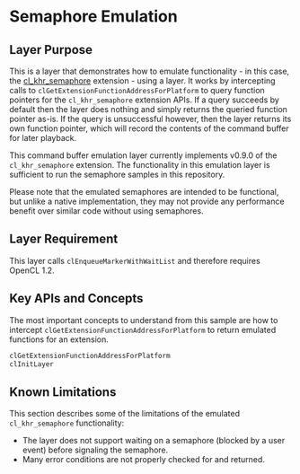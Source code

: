 # Semaphore Emulation

## Layer Purpose

This is a layer that demonstrates how to emulate functionality - in this case, the [cl_khr_semaphore](https://www.khronos.org/registry/OpenCL/specs/3.0-unified/html/OpenCL_Ext.html#cl_khr_semaphore) extension - using a layer.
It works by intercepting calls to `clGetExtensionFunctionAddressForPlatform` to query function pointers for the `cl_khr_semaphore` extension APIs.
If a query succeeds by default then the layer does nothing and simply returns the queried function pointer as-is.
If the query is unsuccessful however, then the layer returns its own function pointer, which will record the contents of the command buffer for later playback.

This command buffer emulation layer currently implements v0.9.0 of the `cl_khr_semaphore` extension.
The functionality in this emulation layer is sufficient to run the semaphore samples in this repository.

Please note that the emulated semaphores are intended to be functional, but unlike a native implementation, they may not provide any performance benefit over similar code without using semaphores.

## Layer Requirement

This layer calls `clEnqueueMarkerWithWaitList` and therefore requires OpenCL 1.2.

## Key APIs and Concepts

The most important concepts to understand from this sample are how to intercept `clGetExtensionFunctionAddressForPlatform` to return emulated functions for an extension.

```c
clGetExtensionFunctionAddressForPlatform
clInitLayer
```

## Known Limitations

This section describes some of the limitations of the emulated `cl_khr_semaphore` functionality:

* The layer does not support waiting on a semaphore (blocked by a user event) before signaling the semaphore.
* Many error conditions are not properly checked for and returned.
